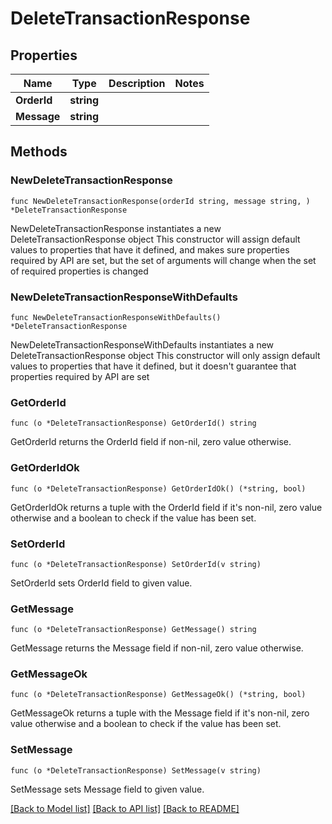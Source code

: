 # DeleteTransactionResponse

## Properties

Name | Type | Description | Notes
------------ | ------------- | ------------- | -------------
**OrderId** | **string** |  | 
**Message** | **string** |  | 

## Methods

### NewDeleteTransactionResponse

`func NewDeleteTransactionResponse(orderId string, message string, ) *DeleteTransactionResponse`

NewDeleteTransactionResponse instantiates a new DeleteTransactionResponse object
This constructor will assign default values to properties that have it defined,
and makes sure properties required by API are set, but the set of arguments
will change when the set of required properties is changed

### NewDeleteTransactionResponseWithDefaults

`func NewDeleteTransactionResponseWithDefaults() *DeleteTransactionResponse`

NewDeleteTransactionResponseWithDefaults instantiates a new DeleteTransactionResponse object
This constructor will only assign default values to properties that have it defined,
but it doesn't guarantee that properties required by API are set

### GetOrderId

`func (o *DeleteTransactionResponse) GetOrderId() string`

GetOrderId returns the OrderId field if non-nil, zero value otherwise.

### GetOrderIdOk

`func (o *DeleteTransactionResponse) GetOrderIdOk() (*string, bool)`

GetOrderIdOk returns a tuple with the OrderId field if it's non-nil, zero value otherwise
and a boolean to check if the value has been set.

### SetOrderId

`func (o *DeleteTransactionResponse) SetOrderId(v string)`

SetOrderId sets OrderId field to given value.


### GetMessage

`func (o *DeleteTransactionResponse) GetMessage() string`

GetMessage returns the Message field if non-nil, zero value otherwise.

### GetMessageOk

`func (o *DeleteTransactionResponse) GetMessageOk() (*string, bool)`

GetMessageOk returns a tuple with the Message field if it's non-nil, zero value otherwise
and a boolean to check if the value has been set.

### SetMessage

`func (o *DeleteTransactionResponse) SetMessage(v string)`

SetMessage sets Message field to given value.



[[Back to Model list]](../README.md#documentation-for-models) [[Back to API list]](../README.md#documentation-for-api-endpoints) [[Back to README]](../README.md)


